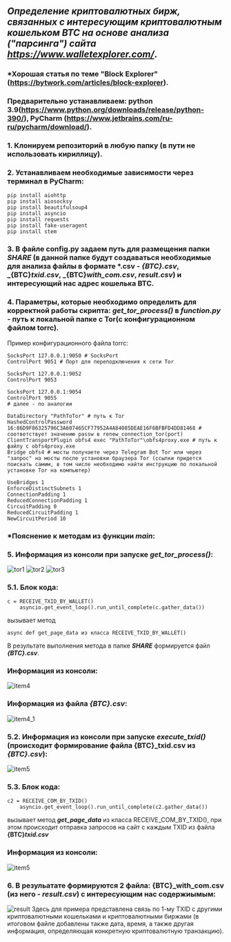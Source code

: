 ## **_Определение криптовалютных бирж, связанных с интересующим криптовалютным кошельком BTC на основе анализа ("парсинга") сайта https://www.walletexplorer.com/_**.

### *Хорошая статья по теме "Block Explorer"(<https://bytwork.com/articles/block-explorer>).
### Предварительно устанавливаем: python 3.9(<https://www.python.org/downloads/release/python-390/>), PyCharm (<https://www.jetbrains.com/ru-ru/pycharm/download/>).
### 1. Клонируем репозиторий в любую папку (в пути не использовать кириллицу).
### 2. Устанавливаем необходимые зависимости через терминал в PyCharm:
```
pip install aiohttp
pip install aiosocksy
pip install beautifulsoup4
pip install asyncio
pip install requests
pip install fake-useragent
pip install stem
```
### 3. В файле config.py задаем путь для размещения папки **_SHARE_** (в данной папке будут создаваться необходимые для анализа файлы в формате *.csv - **_{BTC}.csv_**, **_{BTC}_txid.csv_**, **_{BTC}_with_com.csv_**, **_result.csv_**) и интересующий нас адрес кошелька BTC.
### 4. Параметры, которые необходимо определить для корректной работы скрипта: **_get_tor_process()_** в **_function.py_** - путь к локальной папке с Tor(с конфигурационном файлом torrc).
Пример конфигурационного файла torrc:
```
SocksPort 127.0.0.1:9050 # SocksPort
ControlPort 9051 # Порт для переподключения к сети Tor

SocksPort 127.0.0.1:9052
ControlPort 9053

SocksPort 127.0.0.1:9054
ControlPort 9055 
# далее - по аналогии

DataDirectory "PathToTor" # путь к Tor
HashedControlPassword 16:86D9F86325796C3A607465CF77952A4A84085DEAE16F6BFBFD4DD81468 # соответствует значению passw в renew_connection_tor(port)
ClientTransportPlugin obfs4 exec "PathToTor"\obfs4proxy.exe # путь к файлу с obfs4proxy.exe
Bridge obfs4 # мосты получаете через Telegram Bot Tor или через "запрос" на мосты после установки браузера Tor (ссылки придется поискать самим, в том числе необходимо найти инструкцию по локальной установке Tor на компьютер)

UseBridges 1
EnforceDistinctSubnets 1
ConnectionPadding 1
ReducedConnectionPadding 1
CircuitPadding 0
ReducedCircuitPadding 1
NewCircuitPeriod 10
```
### *Пояснение к методам из функции **_main_**:
### 5. Информация из консоли при запуске **_get_tor_process()_**:
![tor1](Pictures\tor1.png)
![tor2](Pictures\tor2.png)
![tor3](Pictures\tor3.png)

### 5.1. Блок кода:
```
c = RECEIVE_TXID_BY_WALLET()
    asyncio.get_event_loop().run_until_complete(c.gather_data())
```
вызывает метод
```
async def get_page_data из класса RECEIVE_TXID_BY_WALLET()
```
В результате выполнения метода в папке **_SHARE_** формируется файл **_{BTC}.csv_**.
### Информация из консоли:
![item4](Pictures\item4.png)

### Информация из файла **_{BTC}.csv_**:
![item4_1](Pictures\item4_1.png)

### 5.2. Информация из консоли при запуске **_execute_txid()_** (происходит формирование файла **{BTC}_txid.csv** из **_{BTC}.csv_**):
![item5](Pictures\item5.png)

### 5.3. Блок кода:

```
c2 = RECEIVE_COM_BY_TXID()
    asyncio.get_event_loop().run_until_complete(c2.gather_data())
```
вызывает метод **_get_page_data_** из класса RECEIVE_COM_BY_TXID(), при этом происходит отправка запросов на сайт с каждым TXID из файла **{BTC}_txid.csv_**

### Информация из консоли:
![item5](Pictures\item6.png)

### 6. В резульатате формируются 2 файла: **{BTC}_with_com.csv** (из него - **_result.csv_**) с интересующим нас содержиымым:
![result](Pictures\result.png)
Здесь для примера представлена связь по 1-му TXID с другими криптовалютными кошельками и криптовалютными биржами (в итоговом файле добавлены также дата, время, а также другая информация, определяющая конкретную криптовалютную транзакцию).